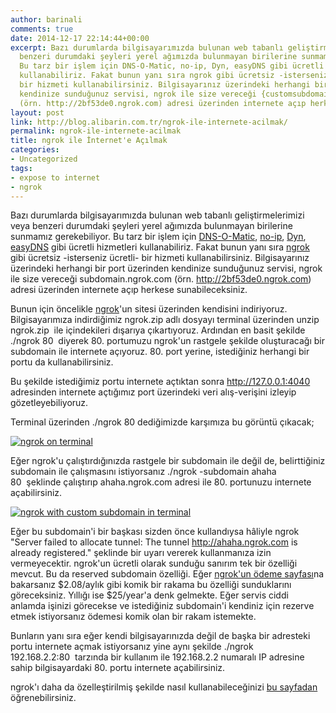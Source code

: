 ```yaml
---
author: barinali
comments: true
date: 2014-12-17 22:14:44+00:00
excerpt: Bazı durumlarda bilgisayarımızda bulunan web tabanlı geliştirmelerimizi veya
  benzeri durumdaki şeyleri yerel ağımızda bulunmayan birilerine sunmamız gerekebiliyor.
  Bu tarz bir işlem için DNS-O-Matic, no-ip, Dyn, easyDNS gibi ücretli hizmetleri
  kullanabiliriz. Fakat bunun yanı sıra ngrok gibi ücretsiz -isterseniz ücretli *-
  bir hizmeti kullanabilirsiniz. Bilgisayarınız üzerindeki herhangi bir port üzerinden
  kendinize sunduğunuz servisi, ngrok ile size vereceği {customsubdomain}.ngrok.com
  (örn. http://2bf53de0.ngrok.com) adresi üzerinden internete açıp herkese sunabileceksiniz.
layout: post
link: http://blog.alibarin.com.tr/ngrok-ile-internete-acilmak/
permalink: ngrok-ile-internete-acilmak
title: ngrok ile İnternet'e Açılmak
categories:
- Uncategorized
tags:
- expose to internet
- ngrok
---
```


Bazı durumlarda bilgisayarımızda bulunan web tabanlı geliştirmelerimizi veya benzeri durumdaki şeyleri yerel ağımızda bulunmayan birilerine sunmamız gerekebiliyor. Bu tarz bir işlem için [DNS-O-Matic](http://dnsomatic.com/), [no-ip](http://www.noip.com), [Dyn](http://dyn.com), [easyDNS](https://www.easydns.com/) gibi ücretli hizmetleri kullanabiliriz. Fakat bunun yanı sıra [ngrok](https://ngrok.com/) gibi ücretsiz -isterseniz ücretli- bir hizmeti kullanabilirsiniz. Bilgisayarınız üzerindeki herhangi bir port üzerinden kendinize sunduğunuz servisi, ngrok ile size vereceği subdomain.ngrok.com (örn. http://2bf53de0.ngrok.com) adresi üzerinden internete açıp herkese sunabileceksiniz.

Bunun için öncelikle [ngrok](https://ngrok.com/download)'un sitesi üzerinden kendisini indiriyoruz. Bilgisayarımıza indirdiğimiz ngrok.zip adlı dosyayı terminal üzerinden unzip ngrok.zip  ile içindekileri dışarıya çıkartıyoruz. Ardından en basit şekilde ./ngrok 80  diyerek 80. portumuzu ngrok'un rastgele şekilde oluşturacağı bir subdomain ile internete açıyoruz. 80. port yerine, istediğiniz herhangi bir portu da kullanabilirsiniz.

Bu şekilde istediğimiz portu internete açtıktan sonra http://127.0.0.1:4040 adresinden internete açtığımız port üzerindeki veri alış-verişini izleyip gözetleyebiliyoruz.

Terminal üzerinden ./ngrok 80 dediğimizde karşımıza bu görüntü çıkacak;

[![ngrok on terminal](http://blog.alibarin.com.tr/wp-content/uploads/2014/12/Screen-Shot-2014-12-18-at-12.02.47-AM.png)](http://blog.alibarin.com.tr/wp-content/uploads/2014/12/Screen-Shot-2014-12-18-at-12.02.47-AM.png)

Eğer ngrok'u çalıştırdığınızda rastgele bir subdomain ile değil de, belirttiğiniz subdomain ile çalışmasını istiyorsanız ./ngrok -subdomain ahaha 80  şeklinde çalıştırıp ahaha.ngrok.com adresi ile 80. portunuzu internete açabilirsiniz.

[![ngrok with custom subdomain in terminal](http://blog.alibarin.com.tr/wp-content/uploads/2014/12/Screen-Shot-2014-12-18-at-12.07.35-AM.png)](http://blog.alibarin.com.tr/wp-content/uploads/2014/12/Screen-Shot-2014-12-18-at-12.07.35-AM.png)

Eğer bu subdomain'i bir başkası sizden önce kullandıysa hâliyle ngrok "Server failed to allocate tunnel: The tunnel http://ahaha.ngrok.com is already registered." şeklinde bir uyarı vererek kullanmanıza izin vermeyecektir. ngrok'un ücretli olarak sunduğu sanırım tek bir özelliği mevcut. Bu da reserved subdomain özelliği. Eğer [ngrok'un ödeme sayfası](https://ngrok.com/pay)na bakarsanız $2.08/aylık gibi komik bir rakama bu özelliği sunduklarını göreceksiniz. Yıllığı ise $25/year'a denk gelmekte. Eğer servis ciddi anlamda işinizi görecekse ve istediğiniz subdomain'i kendiniz için rezerve etmek istiyorsanız ödemesi komik olan bir rakam istemekte.

Bunların yanı sıra eğer kendi bilgisayarınızda değil de başka bir adresteki portu internete açmak istiyorsanız yine aynı şekilde ./ngrok 192.168.2.2:80  tarzında bir kullanım ile 192.168.2.2 numaralı IP adresine sahip bilgisayardaki 80. portu internete açabilirsiniz.

ngrok'ı daha da özelleştirilmiş şekilde nasıl kullanabileceğinizi [bu sayfadan](https://ngrok.com/usage) öğrenebilirsiniz.

